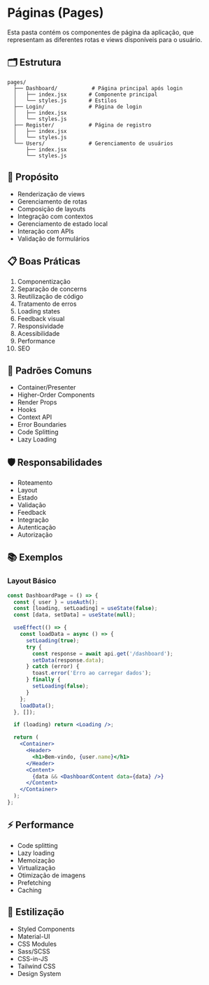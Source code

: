 # Páginas (Pages)

Esta pasta contém os componentes de página da aplicação, que representam as diferentes rotas e views disponíveis para o usuário.

## 🗂 Estrutura

```
pages/
  ├── Dashboard/           # Página principal após login
  │   ├── index.jsx       # Componente principal
  │   └── styles.js       # Estilos
  ├── Login/              # Página de login
  │   ├── index.jsx
  │   └── styles.js
  ├── Register/           # Página de registro
  │   ├── index.jsx
  │   └── styles.js
  └── Users/              # Gerenciamento de usuários
      ├── index.jsx
      └── styles.js
```

## 🔧 Propósito
- Renderização de views
- Gerenciamento de rotas
- Composição de layouts
- Integração com contextos
- Gerenciamento de estado local
- Interação com APIs
- Validação de formulários

## 📋 Boas Práticas
1. Componentização
2. Separação de concerns
3. Reutilização de código
4. Tratamento de erros
5. Loading states
6. Feedback visual
7. Responsividade
8. Acessibilidade
9. Performance
10. SEO

## 🔄 Padrões Comuns
- Container/Presenter
- Higher-Order Components
- Render Props
- Hooks
- Context API
- Error Boundaries
- Code Splitting
- Lazy Loading

## 🛡️ Responsabilidades
- Roteamento
- Layout
- Estado
- Validação
- Feedback
- Integração
- Autenticação
- Autorização

## 📚 Exemplos

### Layout Básico
```jsx
const DashboardPage = () => {
  const { user } = useAuth();
  const [loading, setLoading] = useState(false);
  const [data, setData] = useState(null);

  useEffect(() => {
    const loadData = async () => {
      setLoading(true);
      try {
        const response = await api.get('/dashboard');
        setData(response.data);
      } catch (error) {
        toast.error('Erro ao carregar dados');
      } finally {
        setLoading(false);
      }
    };
    loadData();
  }, []);

  if (loading) return <Loading />;

  return (
    <Container>
      <Header>
        <h1>Bem-vindo, {user.name}</h1>
      </Header>
      <Content>
        {data && <DashboardContent data={data} />}
      </Content>
    </Container>
  );
};
```

## ⚡ Performance
- Code splitting
- Lazy loading
- Memoização
- Virtualização
- Otimização de imagens
- Prefetching
- Caching

## 🎨 Estilização
- Styled Components
- Material-UI
- CSS Modules
- Sass/SCSS
- CSS-in-JS
- Tailwind CSS
- Design System 